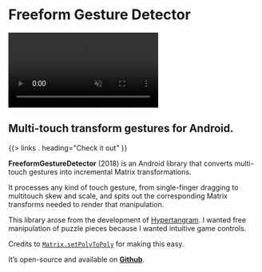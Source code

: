 <!--{
	"template": "work",
	"data": "projects_byid.freeformgesturedetector"
}-->


# Freeform Gesture Detector

<video muted autoplay loop>
	<source src="../video/freeformgesturedetector.mp4">
	<iframe src="https://giphy.com/embed/3ohs4glUsYjZA6zUDC" width="270" height="480" frameBorder="0" class="giphy-embed"></iframe>
</video>

## Multi-touch transform gestures for Android.

{{> links . heading="Check it out" }}

**FreeformGestureDetector** (2018) is an Android library that converts multi-touch gestures into incremental Matrix transformations.

It processes any kind of touch gesture, from single-finger dragging to multitouch skew and scale, and spits out the corresponding Matrix transforms needed to render that manipulation.

This library arose from the development of <a href="hypertangram.html">Hypertangram</a>. I wanted free manipulation of puzzle pieces because I wanted intuitive game controls.

Credits to [`Matrix.setPolyToPoly`](https://developer.android.com/reference/android/graphics/Matrix) for making this easy.

It’s open-source and available on [**Github**](https://github.com/Kalabasa/FreeformGestureDetector).

<div class="center">
	<div class="github-card" data-github="Kalabasa/FreeformGestureDetector" data-width="400" data-height="153" data-theme="default"></div>
	<script src="//cdn.jsdelivr.net/github-cards/latest/widget.js"></script>
</div>
